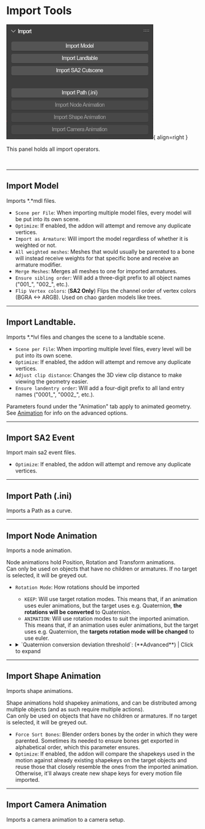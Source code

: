 # Import Tools
![Import Panel](../../../img/ui_toolsbar_tools_import.png){ align=right }

This panel holds all import operators.

<br clear="right"/>

---

## Import Model
Imports *.*mdl files.

- `Scene per File`: When importing multiple model files, every model will be put into its own scene.
- `Optimize`: If enabled, the addon will attempt and remove any duplicate vertices.
- `Import as Armature`: Will import the model regardless of whether it is weighted or not.
- `All weighted meshes`: Meshes that would usually be parented to a bone will instead receive weights for that specific bone and receive an armature modifier.
- `Merge Meshes`: Merges all meshes to one for imported armatures.
- `Ensure sibling order`: Will add a three-digit prefix to all object names ("001_", "002_", etc.).
- `Flip Vertex colors`: (**SA2 Only**) Flips the channel order of vertex colors (BGRA <-> ARGB). Used on chao garden models like trees.

---

## Import Landtable.
Imports *.*lvl files and changes the scene to a landtable scene.

- `Scene per File`: When importing multiple level files, every level will be put into its own scene.
- `Optimize`: If enabled, the addon will attempt and remove any duplicate vertices.
- `Adjust clip distance`: Changes the 3D view clip distance to make viewing the geometry easier.
- `Ensure landentry order`: Will add a four-digit prefix to all land entry names ("0001_", "0002_", etc.).

Parameters found under the "Animation" tab apply to animated geometry. See [Animation](#import-node-animation) for info on the advanced options.

---

## Import SA2 Event
Import main sa2 event files.

- `Optimize`: If enabled, the addon will attempt and remove any duplicate vertices.

---

## Import Path (.ini)
Imports a Path as a curve.

---

## Import Node Animation
Imports a node animation.

Node animations hold Position, Rotation and Transform animations.
<br/>Can only be used on objects that have no children or armatures. If no target is selected, it will be greyed out.

- `Rotation Mode`: How rotations should be imported
	- `KEEP`: Will use target rotation modes. This means that, if an animation uses euler animations, but the target uses e.g. Quaternion, **the rotations will be converted** to Quaternion.
	- `ANIMATION`: Will use rotation modes to suit the imported animation. This means that, if an animation uses euler animations, but the target uses e.g. Quaternion, the **targets rotation mode will be changed** to use euler.
- <details markdown><summary>`Quaternion conversion deviation threshold`: (**Advanced**) | Click to expand</summary>
	- **Problem**: Importing Euler rotation keyframes to Quaternion objects/bones or vice versa.
	- **Solution**: Converting keyframes between quaternion and euler.
	- **The issues with that**: Quaternion conversions are inaccurate, as the interpolation between those types is not linear. This means we must Bake the interpolated values as keyframes before converting.
	- **How this parameter affects the conversion**: The minimum amount a keyframe must divert from its interpolated counterpart to remain. 0 keeps all keyframes.
	- **The standard value:** Usually, a value around 0.05 is enough and gets rid of most unnecessary keyframes.
	- **Example:**

		| ![](../../../img/animation_conversion_quat_threshold_og.png) | ![](../../../img/animation_conversion_quat_threshold_none.png)  |
		|---|---|
		| ![](../../../img/animation_conversion_quat_threshold_low.png) | ![](../../../img/animation_conversion_quat_threshold_high.png)  |

	</details>

---

## Import Shape Animation
Imports shape animations.

Shape animations hold shapekey animations, and can be distributed among multiple objects (and as such require multiple actions).
<br/>Can only be used on objects that have no children or armatures. If no target is selected, it will be greyed out.

- `Force Sort Bones`: Blender orders bones by the order in which they were parented. Sometimes its needed to ensure bones get exported in alphabetical order, which this parameter ensures.
- `Optimize`: If enabled, the addon will compare the shapekeys used in the motion against already existing shapekeys on the target objects and reuse those that closely resemble the ones from the imported animation. Otherwise, it'll always create new shape keys for every motion file imported.

---

## Import Camera Animation
Imports a camera animation to a camera setup.

